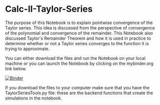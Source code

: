 # Calc-II-Taylor-Series
The purpose of this Notebook is to explain pointwise convergence of the Taylor series. This idea is discussed from the perspective of convergence of the polynomial and convergence of the remainder. This Notebook also discussed Taylor's Remainder Theorem and how it is used in practice to determine whether or not a Taylor series converges to the function it is trying to approximate. 

You can either download the files and run the Notebook on your local machine or you can launch the Notebook by clicking on the mybinder.org link below.

[![Binder](http://mybinder.org/badge.svg)](http://mybinder.org:/repo/kmcquighan/calc-ii-taylor-series)

If you download the files to your computer make sure that you have the TaylorSeriesTools.py file: these are the backend functions that create the simulations in the notebook.
